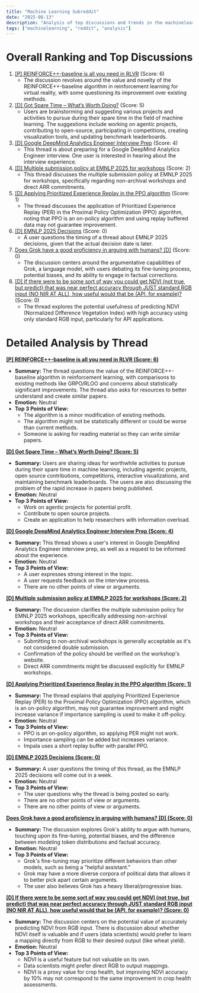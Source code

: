 ```yaml
---
title: "Machine Learning Subreddit"
date: "2025-08-13"
description: "Analysis of top discussions and trends in the machinelearning subreddit"
tags: ["machinelearning", "reddit", "analysis"]
---
```


# Overall Ranking and Top Discussions
1.  [[P] REINFORCE++-baseline is all you need in RLVR](https://www.reddit.com/r/MachineLearning/comments/1moq93f/p_reinforcebaseline_is_all_you_need_in_rlvr/) (Score: 6)
    *   The discussion revolves around the value and novelty of the REINFORCE++-baseline algorithm in reinforcement learning for virtual reality, with some questioning its improvement over existing methods.
2.  [[D] Got Spare Time – What’s Worth Doing?](https://www.reddit.com/r/MachineLearning/comments/1mpbp39/d_got_spare_time_whats_worth_doing/) (Score: 5)
    *   Users are brainstorming and suggesting various projects and activities to pursue during their spare time in the field of machine learning. The suggestions include working on agentic projects, contributing to open-source, participating in competitions, creating visualization tools, and updating benchmark leaderboards.
3.  [[D] Google DeepMind Analytics Engineer Interview Prep](https://www.reddit.com/r/MachineLearning/comments/1mp6n2g/d_google_deepmind_analytics_engineer_interview/) (Score: 4)
    *   This thread is about preparing for a Google DeepMind Analytics Engineer interview. One user is interested in hearing about the interview experience.
4.  [[D] Multiple submission policy at EMNLP 2025 for workshops](https://www.reddit.com/r/MachineLearning/comments/1mokka9/d_multiple_submission_policy_at_emnlp_2025_for/) (Score: 2)
    *   This thread discusses the multiple submission policy at EMNLP 2025 for workshops, specifically regarding non-archival workshops and direct ARR commitments.
5.  [[D] Applying Prioritized Experience Replay in the PPO algorithm](https://www.reddit.com/r/MachineLearning/comments/1mor8vy/d_applying_prioritized_experience_replay_in_the/) (Score: 1)
    *   The thread discusses the application of Prioritized Experience Replay (PER) in the Proximal Policy Optimization (PPO) algorithm, noting that PPO is an on-policy algorithm and using replay buffered data may not guarantee improvement.
6.  [[D] EMNLP 2025 Decisions](https://www.reddit.com/r/MachineLearning/comments/1mp3u1f/d_emnlp_2025_decisions/) (Score: 0)
    *   A user questions the timing of a thread about EMNLP 2025 decisions, given that the actual decision date is later.
7.  [Does Grok have a good proficiency in arguing with humans? [D]](https://www.reddit.com/r/MachineLearning/comments/1mp81ss/does_grok_have_a_good_proficiency_in_arguing_with/) (Score: 0)
    *   The discussion centers around the argumentative capabilities of Grok, a language model, with users debating its fine-tuning process, potential biases, and its ability to engage in factual corrections.
8.  [[D] If there were to be some sort of way you could get NDVI (not true, but predict) that was near perfect accuracy through JUST standard RGB input (NO NIR AT ALL), how useful would that be (API, for example)?](https://www.reddit.com/r/MachineLearning/comments/1mpa2ip/d_if_there_were_to_be_some_sort_of_way_you_could/) (Score: 0)
    *   The thread explores the potential usefulness of predicting NDVI (Normalized Difference Vegetation Index) with high accuracy using only standard RGB input, particularly for API applications.

# Detailed Analysis by Thread
**[[P] REINFORCE++-baseline is all you need in RLVR (Score: 6)](https://www.reddit.com/r/MachineLearning/comments/1moq93f/p_reinforcebaseline_is_all_you_need_in_rlvr/)**
*   **Summary:** The thread questions the value of the REINFORCE++-baseline algorithm in reinforcement learning, with comparisons to existing methods like GRPO/RLOO and concerns about statistically significant improvements. The thread also asks for resources to better understand and create similar papers.
*   **Emotion:** Neutral
*   **Top 3 Points of View:**
    *   The algorithm is a minor modification of existing methods.
    *   The algorithm might not be statistically different or could be worse than current methods.
    *   Someone is asking for reading material so they can write similar papers.

**[[D] Got Spare Time – What’s Worth Doing? (Score: 5)](https://www.reddit.com/r/MachineLearning/comments/1mpbp39/d_got_spare_time_whats_worth_doing/)**
*   **Summary:** Users are sharing ideas for worthwhile activities to pursue during their spare time in machine learning, including agentic projects, open source contributions, competitions, interactive visualizations, and maintaining benchmark leaderboards. The users are also discussing the problem of the rapid increase in papers being published.
*   **Emotion:** Neutral
*   **Top 3 Points of View:**
    *   Work on agentic projects for potential profit.
    *   Contribute to open source projects.
    *   Create an application to help researchers with information overload.

**[[D] Google DeepMind Analytics Engineer Interview Prep (Score: 4)](https://www.reddit.com/r/MachineLearning/comments/1mp6n2g/d_google_deepmind_analytics_engineer_interview/)**
*   **Summary:** This thread shows a user's interest in Google DeepMind Analytics Engineer interview prep, as well as a request to be informed about the experience.
*   **Emotion:** Neutral
*   **Top 3 Points of View:**
    *   A user expresses strong interest in the topic.
    *   A user requests feedback on the interview process.
    *   There are no other points of view or arguments.

**[[D] Multiple submission policy at EMNLP 2025 for workshops (Score: 2)](https://www.reddit.com/r/MachineLearning/comments/1mokka9/d_multiple_submission_policy_at_emnlp_2025_for/)**
*   **Summary:** The discussion clarifies the multiple submission policy for EMNLP 2025 workshops, specifically addressing non-archival workshops and their acceptance of direct ARR commitments.
*   **Emotion:** Neutral
*   **Top 3 Points of View:**
    *   Submitting to non-archival workshops is generally acceptable as it's not considered double submission.
    *   Confirmation of the policy should be verified on the workshop's website.
    *   Direct ARR commitments might be discussed explicitly for EMNLP workshops.

**[[D] Applying Prioritized Experience Replay in the PPO algorithm (Score: 1)](https://www.reddit.com/r/MachineLearning/comments/1mor8vy/d_applying_prioritized_experience_replay_in_the/)**
*   **Summary:** The thread explains that applying Prioritized Experience Replay (PER) to the Proximal Policy Optimization (PPO) algorithm, which is an on-policy algorithm, may not guarantee improvement and might increase variance if importance sampling is used to make it off-policy.
*   **Emotion:** Neutral
*   **Top 3 Points of View:**
    *   PPO is an on-policy algorithm, so applying PER might not work.
    *   Importance sampling can be added but increases variance.
    *   Impala uses a short replay buffer with parallel PPO.

**[[D] EMNLP 2025 Decisions (Score: 0)](https://www.reddit.com/r/MachineLearning/comments/1mp3u1f/d_emnlp_2025_decisions/)**
*   **Summary:** A user questions the timing of this thread, as the EMNLP 2025 decisions will come out in a week.
*   **Emotion:** Neutral
*   **Top 3 Points of View:**
    *   The user questions why the thread is being posted so early.
    *   There are no other points of view or arguments.
    *   There are no other points of view or arguments.

**[Does Grok have a good proficiency in arguing with humans? [D] (Score: 0)](https://www.reddit.com/r/MachineLearning/comments/1mp81ss/does_grok_have_a_good_proficiency_in_arguing_with/)**
*   **Summary:** The discussion explores Grok's ability to argue with humans, touching upon its fine-tuning, potential biases, and the difference between modeling token distributions and factual accuracy.
*   **Emotion:** Neutral
*   **Top 3 Points of View:**
    *   Grok's fine-tuning may prioritize different behaviors than other models, such as being a "helpful assistant."
    *   Grok may have a more diverse corpora of political data that allows it to better pick apart certain arguments.
    *   The user also believes Grok has a heavy liberal/progressive bias.

**[[D] If there were to be some sort of way you could get NDVI (not true, but predict) that was near perfect accuracy through JUST standard RGB input (NO NIR AT ALL), how useful would that be (API, for example)? (Score: 0)](https://www.reddit.com/r/MachineLearning/comments/1mpa2ip/d_if_there_were_to_be_some_sort_of_way_you_could/)**
*   **Summary:** The discussion centers on the potential value of accurately predicting NDVI from RGB input. There is discussion about whether NDVI itself is valuable and if users (data scientists) would prefer to learn a mapping directly from RGB to their desired output (like wheat yield).
*   **Emotion:** Neutral
*   **Top 3 Points of View:**
    *   NDVI is a useful feature but not valuable on its own.
    *   Data scientists might prefer direct RGB to output mappings.
    *   NDVI is a proxy value for crop health, but improving NDVI accuracy by 10% may not correspond to the same improvement in crop health assessments.
